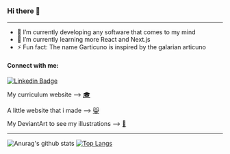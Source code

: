 ### Hi there 👋
---

- 🔭 I’m currently developing any software that comes to my mind
- 🌱 I’m currently learning more React and Next.js
- ⚡ Fun fact: The name Garticuno is inspired by the galarian articuno

#### Connect with me:
[![Linkedin Badge](https://img.shields.io/badge/-LinkedIn-blue?style=flat-square&logo=Linkedin&logoColor=white&link=https://www.linkedin.com/in/fagnerpsantos/)](https://www.linkedin.com/in/mateus-rom%C3%A3o-557266165/)

My curriculum website --> [🎓](https://garticuno.github.io/EcoTrip/)

A little website that i made --> [😸](https://garticuno.github.io/EcoTrip/Estilos/Estilos.html)

My DeviantArt to see my illustrations --> [🎨](https://www.deviantart.com/g-articuno)

---
![Anurag's github stats](https://github-readme-stats.vercel.app/api?username=Garticuno&show_icons=true&theme=radical)
[![Top Langs](https://github-readme-stats.vercel.app/api/top-langs/?username=Garticuno&theme=radical&layout=compact)](https://github.com/anuraghazra/github-readme-stats)

